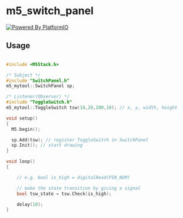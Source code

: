 # m5_switch_panel

[![Powered By PlatformIO](https://img.shields.io/Powered/PlatformIO.png)](https://platformio.org/)



## Usage

```cpp

#include <M5Stack.h>

/* Subject */
#include "SwitchPanel.h"
m5_mytool::SwitchPanel sp;

/* Listener(Observer) */
#include "ToggleSwitch.h"
m5_mytool::ToggleSwitch tsw(10,20,200,10); // x, y, width, height

void setup()
{
  M5.begin();

  sp.Add(tsw); // register ToggleSwitch in SwitchPanel
  sp.Init(); // start drawing
}

void loop()
{

    // e.g. bool is_high = digitalRead(PIN_NUM)

    // make the state transition by giving a signal
    bool tsw_state = tsw.Check(is_high);

    delay(10);
}
```


